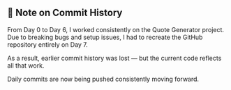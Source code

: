 ## 📌 Note on Commit History

From Day 0 to Day 6, I worked consistently on the Quote Generator project. Due to breaking bugs and setup issues, I had to recreate the GitHub repository entirely on Day 7.

As a result, earlier commit history was lost — but the current code reflects all that work.

Daily commits are now being pushed consistently moving forward.
